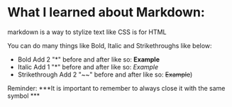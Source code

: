 # What I learned about Markdown:

markdown is a way to stylize text like CSS is for HTML 

You can do many things like Bold, Italic and Strikethroughs like below:
- Bold
  Add 2 "*" before and after like so: 
    **Example**
- Italic 
  Add 1 "*" before and after like so: 
    *Example* 
- Strikethrough 
  Add 2 "~~" before and after like so: 
  ~~Example~~)
  

Reminder: ***It is important to remember to always close it with the same symbol  ***
